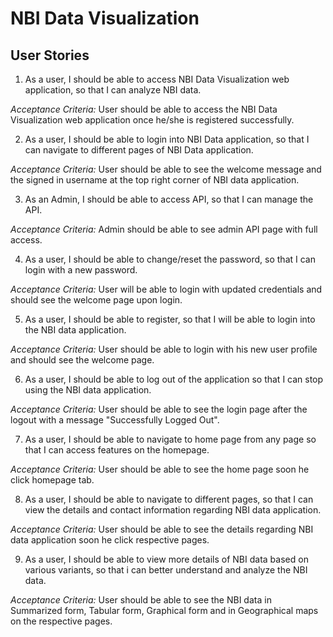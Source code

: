 # NBI Data Visualization

## User Stories
 1. As a user, I should be able to access NBI Data Visualization web application, so that I can analyze NBI data.
 
   *Acceptance Criteria:* User should be able to access the NBI Data Visualization web application once he/she is registered successfully.


 2. As a user, I should be able to login into NBI Data application, so that I can navigate to different pages of NBI Data application.
 
   *Acceptance Criteria:* User should be able to see the welcome message and the signed in username at the top right corner of NBI data application.


 3. As an Admin, I should be able to access API, so that I can manage the API.

   *Acceptance Criteria:* Admin should be able to see admin API page with full access.


 4. As a user, I should be able to change/reset the password, so that I can login with a new password.

   *Acceptance Criteria:* User will be able to login with updated credentials and should see the welcome page upon login.

		
 5. As a user, I should be able to register, so that I will be able to login into the NBI data application.
 
   *Acceptance Criteria:* User should be able to login with his new user profile and should see the welcome page.


 6. As a user, I should be able to log out of the application so that I can stop using the NBI data application.

   *Acceptance Criteria:* User should be able to see the login page after the logout with a message "Successfully Logged Out".


 7. As a user, I should be able to navigate to home page from any page so that I can access features on the homepage.

   *Acceptance Criteria:* User should be able to see the home page soon he click homepage tab.


 8. As a user, I should be able to navigate to different pages, so that I can view the details and contact information regarding NBI data application. 

   *Acceptance Criteria:* User should be able to see the details regarding NBI data application soon he click respective pages.


 9. As a user, I should be able to view more details of NBI data based on various variants, so that i can better understand and analyze the NBI data.

   *Acceptance Criteria:* User should be able to see the NBI data in Summarized form, Tabular form, Graphical form and in Geographical maps on the respective pages.




